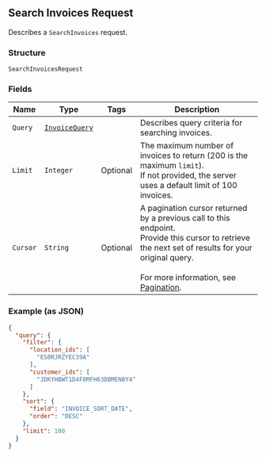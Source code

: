 ## Search Invoices Request

Describes a `SearchInvoices` request.

### Structure

`SearchInvoicesRequest`

### Fields

| Name | Type | Tags | Description |
|  --- | --- | --- | --- |
| `Query` | [`InvoiceQuery`](/doc/models/invoice-query.md) |  | Describes query criteria for searching invoices. |
| `Limit` | `Integer` | Optional | The maximum number of invoices to return (200 is the maximum `limit`). <br>If not provided, the server <br>uses a default limit of 100 invoices. |
| `Cursor` | `String` | Optional | A pagination cursor returned by a previous call to this endpoint. <br>Provide this cursor to retrieve the next set of results for your original query.<br><br>For more information, see [Pagination](https://developer.squareup.com/docs/docs/working-with-apis/pagination). |

### Example (as JSON)

```json
{
  "query": {
    "filter": {
      "location_ids": [
        "ES0RJRZYEC39A"
      ],
      "customer_ids": [
        "JDKYHBWT1D4F8MFH63DBMEN8Y4"
      ]
    },
    "sort": {
      "field": "INVOICE_SORT_DATE",
      "order": "DESC"
    },
    "limit": 100
  }
}
```

